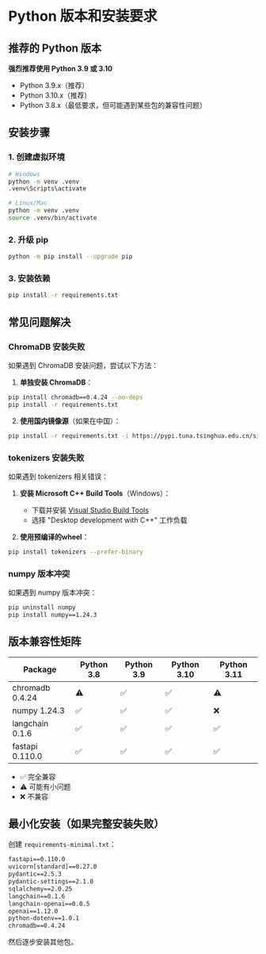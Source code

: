 # Python 版本和安装要求

## 推荐的 Python 版本

**强烈推荐使用 Python 3.9 或 3.10**

- Python 3.9.x（推荐）
- Python 3.10.x（推荐）
- Python 3.8.x（最低要求，但可能遇到某些包的兼容性问题）

## 安装步骤

### 1. 创建虚拟环境

```bash
# Windows
python -m venv .venv
.venv\Scripts\activate

# Linux/Mac
python -m venv .venv
source .venv/bin/activate
```

### 2. 升级 pip

```bash
python -m pip install --upgrade pip
```

### 3. 安装依赖

```bash
pip install -r requirements.txt
```

## 常见问题解决

### ChromaDB 安装失败

如果遇到 ChromaDB 安装问题，尝试以下方法：

1. **单独安装 ChromaDB**：
```bash
pip install chromadb==0.4.24 --no-deps
pip install -r requirements.txt
```

2. **使用国内镜像源**（如果在中国）：
```bash
pip install -r requirements.txt -i https://pypi.tuna.tsinghua.edu.cn/simple
```

### tokenizers 安装失败

如果遇到 tokenizers 相关错误：

1. **安装 Microsoft C++ Build Tools**（Windows）：
   - 下载并安装 [Visual Studio Build Tools](https://visualstudio.microsoft.com/visual-cpp-build-tools/)
   - 选择 "Desktop development with C++" 工作负载

2. **使用预编译的wheel**：
```bash
pip install tokenizers --prefer-binary
```

### numpy 版本冲突

如果遇到 numpy 版本冲突：

```bash
pip uninstall numpy
pip install numpy==1.24.3
```

## 版本兼容性矩阵

| Package | Python 3.8 | Python 3.9 | Python 3.10 | Python 3.11 |
|---------|------------|------------|-------------|-------------|
| chromadb 0.4.24 | ⚠️ | ✅ | ✅ | ⚠️ |
| numpy 1.24.3 | ✅ | ✅ | ✅ | ❌ |
| langchain 0.1.6 | ✅ | ✅ | ✅ | ✅ |
| fastapi 0.110.0 | ✅ | ✅ | ✅ | ✅ |

- ✅ 完全兼容
- ⚠️ 可能有小问题
- ❌ 不兼容

## 最小化安装（如果完整安装失败）

创建 `requirements-minimal.txt`：

```txt
fastapi==0.110.0
uvicorn[standard]==0.27.0
pydantic==2.5.3
pydantic-settings==2.1.0
sqlalchemy==2.0.25
langchain==0.1.6
langchain-openai==0.0.5
openai==1.12.0
python-dotenv==1.0.1
chromadb==0.4.24
```

然后逐步安装其他包。 
